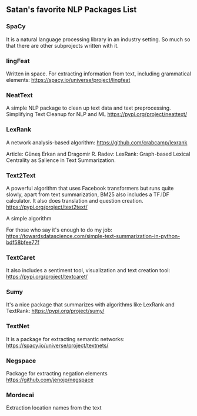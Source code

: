 ## Satan's favorite NLP Packages List


### SpaCy

It is a natural language processing library in an industry setting. So much so that there are other subprojects written with it.

### lingFeat

Written in space. For extracting information from text, including grammatical elements: https://spacy.io/universe/project/lingfeat

### NeatText

A simple NLP package to clean up text data and text preprocessing. Simplifying Text Cleanup for NLP and ML https://pypi.org/project/neattext/

### LexRank

A network analysis-based algorithm: https://github.com/crabcamp/lexrank

Article: Güneş Erkan and Dragomir R. Radev: LexRank: Graph-based Lexical Centrality as Salience in Text Summarization.

### Text2Text

A powerful algorithm that uses Facebook transformers but runs quite slowly, apart from text summarization, BM25 also includes a TF.IDF calculator. It also does translation and question creation. https://pypi.org/project/text2text/

A simple algorithm

For those who say it's enough to do my job: https://towardsdatascience.com/simple-text-summarization-in-python-bdf58bfee77f

### TextCaret

It also includes a sentiment tool, visualization and text creation tool: https://pypi.org/project/textcaret/

### Sumy

It's a nice package that summarizes with algorithms like LexRank and TextRank: https://pypi.org/project/sumy/

### TextNet

It is a package for extracting semantic networks: https://spacy.io/universe/project/textnets/

### Negspace

Package for extracting negation elements https://github.com/jenojp/negspace

### Mordecai

Extraction location names from the text
